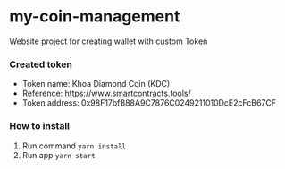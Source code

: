 # my-coin-management
Website project for creating wallet with custom Token

### Created token
  - Token name: Khoa Diamond Coin (KDC)
  - Reference: https://www.smartcontracts.tools/
  - Token address: 0x98F17bfB88A9C7876C0249211010DcE2cFcB67CF

### How to install 
  1. Run command ```yarn install```
  2. Run app ```yarn start```
